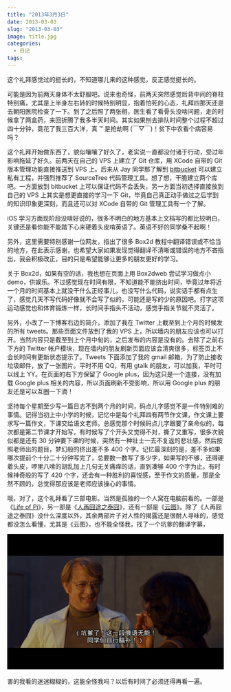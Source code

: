 ```yaml
---
title: "2013年3月3日"
date: 2013-03-03
slug: "2013-03-03"
image: title.jpg
categories:
  - 日记
tags:
---
```


这个礼拜感觉过的挺长的，不知道哪儿来的这种感觉，反正感觉挺长的。

可能是因为前两天身体不太舒服吧。说来也奇怪，前两天突然感觉后背中间的脊柱特别痛，尤其是上半身左右转的时候特别明显，抱着怕死的心态，礼拜四那天还是去朝阳医院检查了一下。到了之后照了两张相，医生看了看骨头没啥问题，走的时候拿了两盒药，来回折腾了我多半天时间。其实如果刨去排队时间整个过程不超过四十分钟，竟花了我三百大洋，真 ™ 是抢劫啊 (￣▽￣)！贫下中农看个病容易吗？

这个礼拜开始做东西了，貌似嚷嚷了好久了，老实说一直都没付诸于行动，受过年影响拖延了好久。前两天在自己的 VPS 上建立了 Git 仓库，用 XCode 自带的 Git 版本管理功能直接推送到 VPS 上。后来从 Jay 同学那了解到 [bitbucket](http://bitbucket.org/) 可以建立私有工程，并强烈推荐了 SourceTree 代码管理工具。想了想，干脆建立两个库吧。一方面放到 bitbucket 上可以保证代码不会丢失，另一方面当初选择直接放到自己的 VPS 上其实是想更直接的学习一下 Git，毕竟自己真正动手做过之后学到的知识印象更深刻，而且还可以对 XCode 自带的 Git 管理工具有一个了解。

iOS 学习方面现阶段没啥好说的，很多不明白的地方基本上文档写的都比较明白，关键还是看你能不能踏下心来硬着头皮啃英语了。英语不好的同学桑不起啊！

另外，这里需要特别感谢一位网友，指出了很多 Box2d 教程中翻译错误或不恰当的地方，在此表示感谢，也希望大家如果发现觉得翻译不清晰或错误的地方不吝指出，我会积极改正，目的只是希望能够让更多的朋友更好的学习。

关于 Box2d，如果有空的话，我也想在页面上用 Box2dweb 尝试学习做点小 demo，供娱乐。不过感觉现在时间有限，不知道能不能挤出时间，毕竟过年将近一个月的时间基本上就没干什么正经事儿，也没写什么代码，说实话手都有点生了，感觉几天不写代码好像就不会写了似的，可能还是写的少的原因吧。打字这项运动感觉也和体育锻炼一样，长时间手指头不活动，感觉手指关节就不灵活了。

另外，小改了一下博客右边的简介，添加了我在 Twitter 上截至到上个月的时候发的所有 tweets。那些页面文件放到了我的 VPS 上，所以墙内的朋友应该也可以打开。当然内容只是截至到上个月中旬的，之后发布的内容是没有的。去除了之前右下方的 Twitter 帐户模块，现在墙内的朋友刷新页面应该会清爽很多，标签页上不会长时间有更新状态提示了。Tweets 下面添加了我的 gmail 邮箱，为了防止接收垃圾邮件，放了一张图片。平时不用 QQ，有用 gtalk 的朋友，可以加我，平时可以线上 YY。在页面的右下方保留了 Google plus，因为这只是一个连接，没有加载 Google plus 相关的内容，所以页面刷新不受影响，所以用 Google plus 的朋友还是可以互圈一下滴！

坚持每个星期至少写一篇日志不到两个月的时间，码点儿字感觉不是一件特别难的事情。记得当初上中小学的时候，记忆中是每个礼拜四有两节作文课，作文课上要求写一篇作文，下课交给语文老师。总感觉那个时候码点儿字跟要了亲命似的，每次都是第二节课才开始写，有时候写了个开头又觉得不对，撕了又重写，很多次貌似都是还有 30 分钟要下课的时候，突然有一种壮士一去不复返的悲壮感，然后按照老师出的题目，梦幻般的挤出差不多 400 个字。记忆最深刻的是，差不多如果哪次提前个十分二十分钟写完了，总要数一数写了多少字，如果写的不够，还得硬着头皮，啰里八嗦的胡乱加上几句无关痛痒的话，直到凑够 400 个字为止。有时候神奇般的写了 420 个字，还会有一种胜利的喜悦感，至于作文的质量，那是全然不顾的，总觉得那应该是老师应该操心的事情。

哦，对了，这个礼拜看了三部电影。当然是孤独的一个人窝在电脑前看的。一部是《[Life of Pi](http://movie.douban.com/subject/1929463/)》，另一部是《[人再囧途之泰囧](http://movie.douban.com/subject/10574622/)》，还有一部是《[云图](http://movie.douban.com/subject/3530403/)》。除了《人再囧途之泰囧》没什么深度以外，其余两部片子对人性的揭露还是很耐人寻味的，感觉都没怎么看懂，尤其是《云图》，也不能全怪我，找了一个坑爹的翻译字幕，

![](2013_02_27.jpg) 

害的我看的迷迷糊糊的，这能全怪我吗？以后有时间了必须还得再看一遍。        
